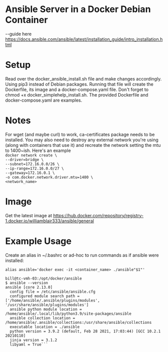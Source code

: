 # Ansible Server in a Docker Debian Container

--guide here https://docs.ansible.com/ansible/latest/installation_guide/intro_installation.html

# Setup 
Read over the docker_ansible_install.sh file and make changes accordingly.  Using pip3 instead of Debian packages.  Running that file will create the Dockerfile, its image and a docker-compose.yaml file.  Don't forget to chmod +x docker_simplehelp_install.sh. The provided Dockerfile and docker-compose.yaml are examples.

# Notes 
For wget (and maybe curl) to work, ca-certificates package needs to be installed.  You may also need to destroy any external network you're using (along with containers that use it) and recreate the network setting the mtu to 1400~ish.  Here's an example  
    ```docker network create \```  
    ```--driver=bridge \```  
    ```--subnet=172.16.0.0/26 \```  
    ```--ip-range=172.16.0.0/27 \```  
    ```--gateway=172.16.0.1 \```  
    ```-o com.docker.network.driver.mtu=1400 \```  
    ```<network_name>```  
  
# Image
Get the latest image at https://hub.docker.com/repository/registry-1.docker.io/williamblair333/ansible/general

# Example Usage
Create an alias in ~/.bashrc or ad-hoc to run commands as if ansible were installed:  
  
```alias ansible='docker exec -it <container_name> ./ansible"$1"'```  
````$ alias ansible='docker exec -it ansible_ansible_1 ./ansible"$1"'
bill@tc-vmh-03:/opt/docker/ansible
$ ansible --version
ansible [core 2.13.0]
  config file = /etc/ansible/ansible.cfg
  configured module search path = ['/home/ansible/.ansible/plugins/modules', '/usr/share/ansible/plugins/modules']
  ansible python module location = /home/ansible/.local/lib/python3.9/site-packages/ansible
  ansible collection location = /home/ansible/.ansible/collections:/usr/share/ansible/collections
  executable location = ./ansible
  python version = 3.9.2 (default, Feb 28 2021, 17:03:44) [GCC 10.2.1 20210110]
  jinja version = 3.1.2
  libyaml = True```
